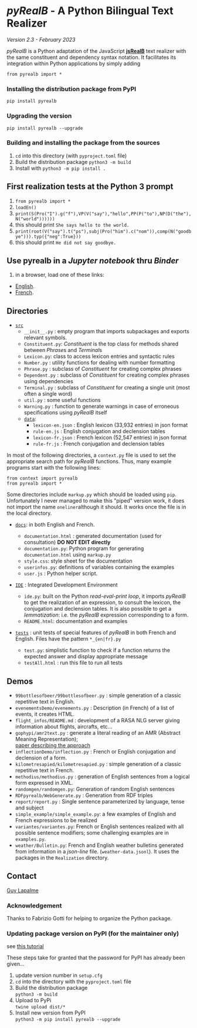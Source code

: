 # *pyRealB* - A Python Bilingual Text Realizer

*Version 2.3 - February 2023*

*pyRealB* is a Python adaptation of the JavaScript [**jsRealB**](http://rali.iro.umontreal.ca/jsRealB) 
text realizer with the same constituent and dependency syntax notation. 
It facilitates its integration within Python applications by simply adding

	from pyrealb import *

### Installing the distribution package from PyPI

    pip install pyrealb

### Upgrading the version 

    pip install pyrealb --upgrade

### Building and installing the package from the sources

1. `cd` into this directory (with `pyproject.toml` file) 
2. Build the distribution package `python3 -m build`
3. Install with `python3 -m pip install .`

## First realization tests at the Python 3 prompt

1. `from pyrealb import *`
2. `loadEn()` 
3. `print(S(Pro("I").g("f"),VP(V("say"),"hello",PP(P("to"),NP(D("the"),N("world"))))))`
4. this should print `She says hello to the world.`
5. `print(root(V("say").t("ps"),subj(Pro("him").c("nom")),comp(N("goodbye"))).typ({"neg":True}))`
6. this should print `He did not say goodbye.`

## Use pyrealb in a _Jupyter notebook_ thru _Binder_

1. in a browser, load one of these links:
  * [English](https://mybinder.org/v2/gh/lapalme/pyrealb-jupyter/HEAD?labpath=pyrealb-en.ipynb). 
  * [French](https://mybinder.org/v2/gh/lapalme/pyrealb-jupyter/HEAD?labpath=pyrealb-fr.ipynb). 

## Directories

* [`src`](./src)
    * `__init__.py` : empty program that imports subpackages and exports relevant symbols. 
    * `Constituent.py`: *Constituent* is the top class for methods shared between *Phrase*s and *Terminal*s 
    * `Lexicon.py`: class to access lexicon entries and syntactic rules
    * `Number.py` : utility functions for dealing with number formatting
    * `Phrase.py` : subclass of *Constituent* for creating complex phrases
    * `Dependent.py` : subclass of *Constituent* for creating complex phrases using dependencies
    * `Terminal.py` : subclass of *Constituent* for creating a single unit (most often a single word)
    * `util.py`  : some useful functions
    * `Warning.py` : function to generate warnings in case of erroneous specifications using *pyRealB* itself
    * [`data`](./src/pyrealb/data):
        * `lexicon-en.json` : English lexicon (33,932 entries) in json format
        * `rule-en.js` : English conjugation and declension tables
        * `lexicon-fr.json` : French lexicon (52,547 entries) in json format
        * `rule-fr.js` : French conjugation and declension tables 

In most of the following directories, a `context.py` file is used to set the appropriate search path for  *pyRealB* functions. Thus, many example programs start with the following lines:

    from context import pyrealb
    from pyrealb import *

Some directories include `markup.py` which should be loaded using `pip`. Unfortunately I never managed to make this "piped" version work, it does not import the name `oneliner`although it should. It works once the file is in the local directory.

* [`docs`](./docs): in both English and French. 
    * `documentation.html` : generated documentation (used for consultation) **DO NOT EDIT directly**
    * `documentation.py`: Python program for generating `documentation.html` using `markup.py`
    * `style.css`: style sheet for the documentation
    * `userinfos.py`: definitions of variables containing the examples
    * `user.js`  : Python helper script.
    
* [`IDE`](./IDE) : Integrated Development Environment 
	* `ide.py`: built on the Python *read-eval-print loop*, it imports *pyRealB* to get the realization of an expression, to consult the lexicon, the conjugation and declension tables. It is also possible to get a *lemmatization*: i.e. the *pyRealB* expression corresponding to a form.
	* `README.html`: documentation and examples

* [`tests`](./tests) : unit tests of special features of *pyRealB* in both French and English. Files have the pattern `*_{en|fr}.py`
	* `test.py`: simplistic function to check if a function returns the expected answer and display appropriate message
	* `testAll.html` : run this file to run all tests

## Demos

* `99bottlesofbeer/99bottlesofbeer.py` : simple generation of a classic repetitive text in English.
* `evenementsDemo/evenements.py` : Description (in French) of a list of events, it creates HTML.
* `flight_infos/README.md` : development of a RASA NLG server giving information about flights, aircrafts, etc...
* `gophypi/amr2text.py` : generate a literal reading of an AMR (Abstract Meaning Representation);  
                          [paper describing the approach](gophypi/Doc/GoPhiPy.pdf) 
* `inflectionDemo/inflection.py` : French or English conjugation and declension of a form.
* `kilometresapied/kilometresapied.py` : simple generation of a classic repetitive text in French.
* `methodius/methodius.py` : generation of English sentences from a logical form expressed in XML.
* `randomgen/randomgen.py`: Generation of random English sentences
* `RDFpyrealb/WebGenerate.py` : Generation from RDF triples
* `report/report.py` : Single sentence parameterized by language, tense and subject
* `simple_example/simple_example.py`: a few examples of English and French expressions to be realized
* `variantes/variantes.py`: French or English sentences realized with all possible sentence modifiers; some challenging examples are in `examples.py`.
* `weather/Bulletin.py`: French and English weather bulletins generated from information in a *json-line* file. (`weather-data.jsonl`). It uses the packages in the `Realization` directory.

## Contact
[Guy Lapalme](http://rali.iro.umontreal.ca/lapalme)

### Acknowledgement
Thanks to Fabrizio Gotti for helping to organize the Python package.

### Updating package version on PyPI (for the maintainer only)

see [this tutorial](https://packaging.python.org/en/latest/tutorials/packaging-projects/)

These steps take for granted that the password for PyPI has already been given...

1. update version number in `setup.cfg`
2. `cd` into the directory with the `pyproject.toml` file 
3. Build the distribution package  
       `python3 -m build`
4. Upload to PyPi  
      `twine upload dist/*`
5. Install new version from PyPI  
    `python3 -m pip install pyrealb --upgrade`
